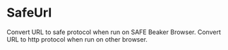 # SafeUrl
Convert URL to safe protocol when run on SAFE Beaker Browser.
Convert URL to http protocol when run on other browser.
